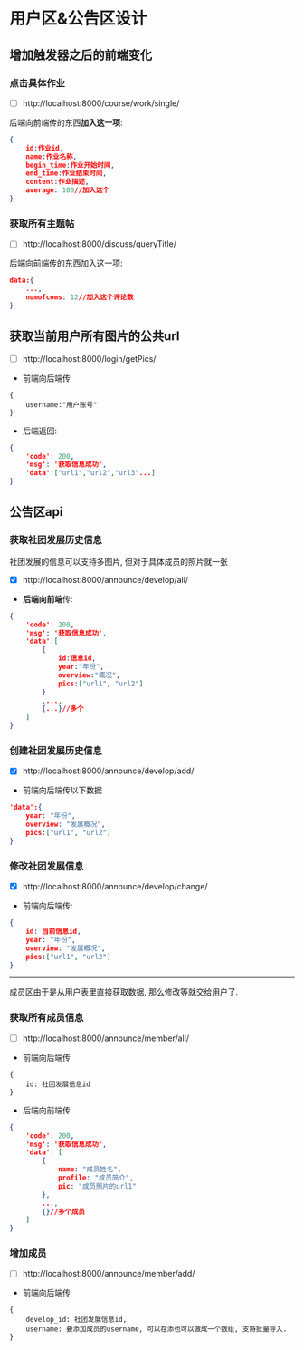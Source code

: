 # 用户区&公告区设计

## 增加触发器之后的前端变化

### 点击具体作业

- [ ] http://localhost:8000/course/work/single/

后端向前端传的东西**加入这一项**:

```json
{
	id:作业id,
	name:作业名称,
	begin_time:作业开始时间,
	end_time:作业结束时间,
	content:作业描述,
	average: 100//加入这个
}
```

### 获取所有主题帖

- [ ] http://localhost:8000/discuss/queryTitle/

后端向前端传的东西加入这一项:

```json
data:{
	...,
	numofcoms: 12//加入这个评论数
}
```

## 获取当前用户所有图片的公共url

- [ ] http://localhost:8000/login/getPics/

* 前端向后端传

```
{
	username:"用户账号"
}
```



* 后端返回:

```json
{
    'code': 200, 
    'msg': '获取信息成功', 
    'data':["url1","url2","url3"...]
}
```



## 公告区api

### 获取社团发展历史信息

社团发展的信息可以支持多图片, 但对于具体成员的照片就一张

- [x] http://localhost:8000/announce/develop/all/

* **后端向前端**传:

```json
{
    'code': 200, 
    'msg': '获取信息成功', 
    'data':[
        {
            id:信息id, 
            year:"年份",
            overview:"概况",
            pics:["url1", "url2"]
        }
        ,...,
        {...}//多个
	]
}
```

### 创建社团发展历史信息

- [x] http://localhost:8000/announce/develop/add/

* 前端向后端传以下数据

```json
'data':{
    year: "年份",
    overview: "发展概况",
    pics:["url1", "url2"]
}
```



### 修改社团发展信息

- [x] http://localhost:8000/announce/develop/change/

* 前端向后端传:

```json
{
    id: 当前信息id, 
    year: "年份",
    overview: "发展概况",
    pics:["url1", "url2"]
}
```

***

成员区由于是从用户表里直接获取数据, 那么修改等就交给用户了. 

### 获取所有成员信息

- [ ] http://localhost:8000/announce/member/all/

* 前端向后端传

```
{
	id: 社团发展信息id
}
```

* 后端向前端传

```json
{
    'code': 200, 
    'msg': '获取信息成功', 
    'data': [
        {
            name: "成员姓名",
            profile: "成员简介",
            pic: "成员照片的url1"
        },
        ...,
        {}//多个成员
    ]
}
```

### 增加成员

- [ ] http://localhost:8000/announce/member/add/

* 前端向后端传

```
{
	develop_id: 社团发展信息id,
	username: 要添加成员的username, 可以在添也可以做成一个数组, 支持批量导入.
}
```

